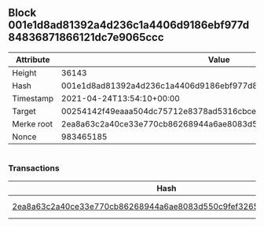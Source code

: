 ## Block 001e1d8ad81392a4d236c1a4406d9186ebf977d84836871866121dc7e9065ccc

Attribute | Value
--- | ---
Height | 36143
Hash | 001e1d8ad81392a4d236c1a4406d9186ebf977d84836871866121dc7e9065ccc
Timestamp | 2021-04-24T13:54:10+00:00
Target | 00254142f49eaaa504dc75712e8378ad5316cbcead634704b3734b6271167cc4
Merke root | 2ea8a63c2a40ce33e770cb86268944a6ae8083d550c9fef326563b86d1e533af
Nonce | 983465185

```

```

### Transactions

Hash | Amount
--- | ---
[2ea8a63c2a40ce33e770cb86268944a6ae8083d550c9fef326563b86d1e533af](2ea8a63c2a40ce33e770cb86268944a6ae8083d550c9fef326563b86d1e533af.md) | 10.00000000 SKEPTI 
